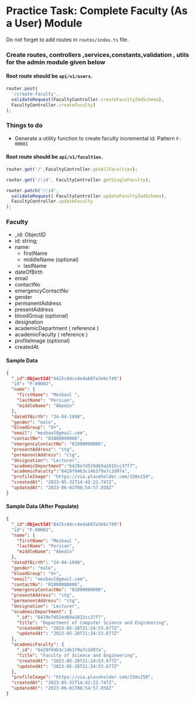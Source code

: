 # Practice Task: Complete Faculty (As a User) Module 

Do not forget to add routes in `routes/index.ts` file.

### Create routes, controllers ,services,constants,validation , utils for  the admin module  given below

#### Root route should be `api/v1/users`.

```typescript
router.post(
  '/create-faculty',
  validateRequest(FacultyController.createFacultyZodSchema),
  FacultyController.createFaculty)
);
```
### Things to do

- Generate a utility function to create faculty incremental id. Pattern `F-00001`

#### Root route should be `api/v1/faculties`.

```typescript
router.get('/',FacultyController.getAllFaculties);

router.get('/:id', FacultyController.getSingleFaculty);

router.patch('/:id', 
  validateRequest( FacultyController.updateFacultyZodSchema),
  FacultyController.updateFaculty
);
```


### Faculty
- _id: ObjectID
-  id: string;
-  name:
    -  firstName
    -  middleName (optional)
    -  lastName
-  dateOfBirth
-  email
-  contactNo
-  emergencyContactNo
-  gender
-  permanentAddress  
-  presentAddress
-  bloodGroup (optional)
-  designation
-  academicDepartment ( reference )
-  academicFaculty ( reference )
-  profileImage (optional)
-  createdAt


#### Sample Data

```json
{
  "_id":ObjectId("6425c04cc4edab97a3ebc749")
  "id": "F-00002",
  "name": {
    "firstName": "Mezbaul ",
    "lastName": "Persian",
    "middleName": "Abedin"
  },
  "dateOfBirth": "24-04-1998",
  "gender": "male",
  "bloodGroup": "O+",
  "email": "mezbaul@gmail.com",
  "contactNo": "01800000006",
  "emergencyContactNo": "01800000006",
  "presentAddress": "ctg",
  "permanentAddress": "ctg",
  "designation": "Lecturer",
  "academicDepartment":"6429e7d524d69a1815cc37f7",
  "academicFaculty":"6429f04b3c14b1f9a7c2d97a",
  "profileImage": "https://via.placeholder.com/150x150",
  "createdAt": "2023-05-31T14:42:22.747Z",
  "updatedAt": "2023-06-01T08:54:57.058Z"
}
```


#### Sample Data (After Populate)

```json
{
  "_id":ObjectId("6425c04cc4edab97a3ebc749")
  "id": "F-00002",
  "name": {
    "firstName": "Mezbaul ",
    "lastName": "Persian",
    "middleName": "Abedin"
  },
  "dateOfBirth": "24-04-1998",
  "gender": "male",
  "bloodGroup": "O+",
  "email": "mezbaul@gmail.com",
  "contactNo": "01800000006",
  "emergencyContactNo": "01800000006",
  "presentAddress": "ctg",
  "permanentAddress": "ctg",
  "designation": "Lecturer",
  "academicDepartment": {
    "_id": "6429e7d524d69a1815cc37f7",
    "title": "Department of Computer Science and Engineering",
    "createdAt": "2023-05-28T21:24:53.677Z",
    "updatedAt": "2023-05-28T21:24:53.677Z"
  },
  "academicFaculty": {
    "_id": "6429f04b3c14b1f9a7c2d97a",
    "title": "Faculty of Science and Engineering",
    "createdAt": "2023-05-28T21:24:53.677Z",
    "updatedAt": "2023-05-28T21:24:53.677Z"
  },
  "profileImage": "https://via.placeholder.com/150x150",
  "createdAt": "2023-05-31T14:42:22.747Z",
  "updatedAt": "2023-06-01T08:54:57.058Z"
}
```
















